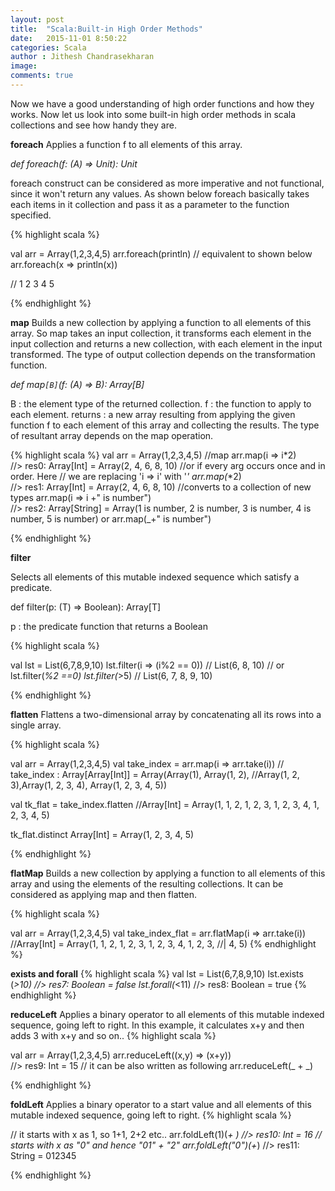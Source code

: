 ```yaml
---
layout: post
title:  "Scala:Built-in High Order Methods"
date:   2015-11-01 8:50:22
categories: Scala
author : Jithesh Chandrasekharan
image: 
comments: true
---
```


Now we have a good understanding of high order functions and how they works. Now let us look into some built-in high order methods in scala collections and see how handy they are.

**foreach**
Applies a function f to all elements of this array.

*def foreach(f: (A) ⇒ Unit): Unit* 

foreach construct can be considered as more imperative and not functional, since it won't return any values. As shown below foreach basically takes each items in it collection and pass it as a parameter to the function specified.

{% highlight scala %}

val arr = Array(1,2,3,4,5)
arr.foreach(println)
// equivalent to shown below
arr.foreach(x => println(x))

// 1 2 3 4 5

{% endhighlight %}

**map**
Builds a new collection by applying a function to all elements of this array. So map takes an input collection, it transforms each element in the input collection and returns a new collection, with each element in the input transformed. The type of output collection depends on the transformation function. 

*def map`[B]`(f: (A) ⇒ B): Array[B]* 

B : the element type of the returned collection.
f : the function to apply to each element.
returns : a new array resulting from applying the given function f to each element of this array and collecting the results.
The type of resultant array depends on the map operation.

{% highlight scala %}
val arr = Array(1,2,3,4,5)
//map
arr.map(i => i*2)                                 
//> res0: Array[Int] = Array(2, 4, 6, 8, 10)
//or if every arg occurs once and in order. Here 
// we are replacing 'i => i' with '_'
arr.map(_*2)                                      
//> res1: Array[Int] = Array(2, 4, 6, 8, 10)
//converts to a collection of new types
arr.map(i => i +" is number")                     
//> res2: Array[String] = Array(1 is number, 
  2 is number, 3 is number, 4 is number, 5 is number)
or
arr.map(_+" is number")


{% endhighlight %}

**filter**

Selects all elements of this mutable indexed sequence which satisfy a predicate.

def filter(p: (T) ⇒ Boolean): Array[T]

p : the predicate function that returns a Boolean

{% highlight scala %}

val lst = List(6,7,8,9,10)
lst.filter(i => (i%2 == 0))  // List(6, 8, 10)
// or 
lst.filter(_%2 ==0)
lst.filter(_>5)  // List(6, 7, 8, 9, 10)

{% endhighlight %}

**flatten**
Flattens a two-dimensional array by concatenating all its rows into a single array.

{% highlight scala %}

val arr = Array(1,2,3,4,5)
val take_index = arr.map(i => arr.take(i)) 
// take_index  : Array[Array[Int]] = Array(Array(1), Array(1, 2), 
//Array(1, 2, 3),Array(1, 2, 3, 4), Array(1, 2, 3, 4, 5))

val tk_flat = take_index.flatten 
//Array[Int] = Array(1, 1, 2, 1, 2, 3, 1, 2, 3, 4, 1, 2, 3, 4, 5)

tk_flat.distinct
Array[Int] = Array(1, 2, 3, 4, 5)

{% endhighlight %}

**flatMap**
Builds a new collection by applying a function to all elements of this array and using the elements of the resulting collections. It can be considered as applying map and then flatten. 

{% highlight scala %}

val arr = Array(1,2,3,4,5)
val take_index_flat = arr.flatMap(i => arr.take(i))
//Array[Int] = Array(1, 1, 2, 1, 2, 3, 1, 2, 3, 4, 1, 2, 3,
                                                  //|  4, 5)
{% endhighlight %}

**exists and forall**
{% highlight scala %}
val lst = List(6,7,8,9,10)
lst.exists  (_>10)  //> res7: Boolean = false
lst.forall(_<11)   //> res8: Boolean = true
{% endhighlight %}

**reduceLeft**
Applies a binary operator to all elements of this mutable indexed sequence, going left to right. In this example, it calculates x+y and then adds 3 with x+y and so on..
{% highlight scala %}

val arr = Array(1,2,3,4,5)
arr.reduceLeft((x,y) => (x+y))                    
//> res9: Int = 15 
// it can be also written as following
arr.reduceLeft(_ + _)    


{% endhighlight %}

**foldLeft**
Applies a binary operator to a start value and all elements of this mutable indexed sequence, going left to right.
{% highlight scala %}

// it starts with x as 1, so 1+1, 2+2 etc..
arr.foldLeft(1)(_+ _)   //> res10: Int = 16
// starts with x as "0" and hence "01" + "2"
arr.foldLeft("0")(_+_)  //> res11: String = 012345

{% endhighlight %}

                                         


